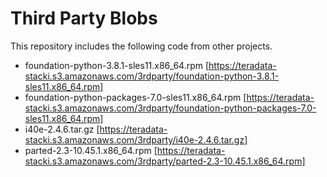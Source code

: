 # Third Party Blobs

This repository includes the following code from other projects.

* foundation-python-3.8.1-sles11.x86_64.rpm [https://teradata-stacki.s3.amazonaws.com/3rdparty/foundation-python-3.8.1-sles11.x86_64.rpm]
* foundation-python-packages-7.0-sles11.x86_64.rpm [https://teradata-stacki.s3.amazonaws.com/3rdparty/foundation-python-packages-7.0-sles11.x86_64.rpm]
* i40e-2.4.6.tar.gz [https://teradata-stacki.s3.amazonaws.com/3rdparty/i40e-2.4.6.tar.gz]
* parted-2.3-10.45.1.x86_64.rpm [https://teradata-stacki.s3.amazonaws.com/3rdparty/parted-2.3-10.45.1.x86_64.rpm]
